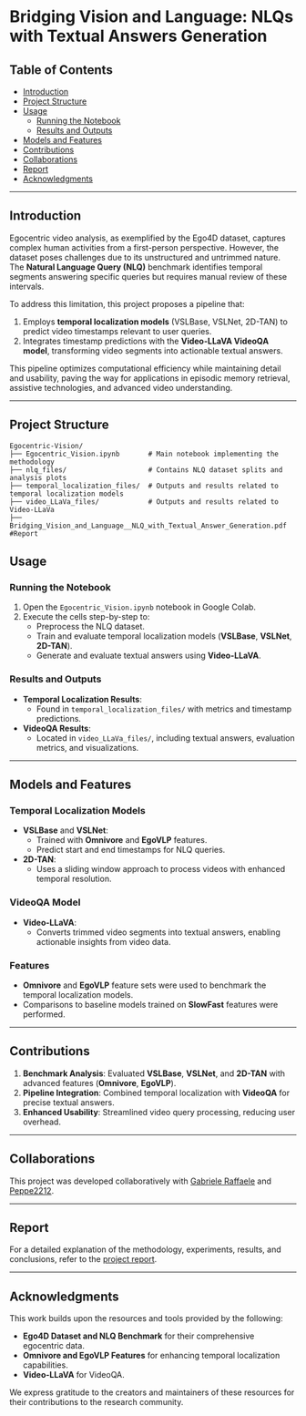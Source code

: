# Bridging Vision and Language: NLQs with Textual Answers Generation

## Table of Contents

- [Introduction](#introduction)
- [Project Structure](#project-structure)
- [Usage](#usage)
  - [Running the Notebook](#running-the-notebook)
  - [Results and Outputs](#results-and-outputs)
- [Models and Features](#models-and-features)
- [Contributions](#contributions)
- [Collaborations](#collaborations)
- [Report](#report)
- [Acknowledgments](#acknowledgments)

---

## Introduction

Egocentric video analysis, as exemplified by the Ego4D dataset, captures complex human activities from a first-person perspective. However, the dataset poses challenges due to its unstructured and untrimmed nature. The **Natural Language Query (NLQ)** benchmark identifies temporal segments answering specific queries but requires manual review of these intervals.

To address this limitation, this project proposes a pipeline that:
1. Employs **temporal localization models** (VSLBase, VSLNet, 2D-TAN) to predict video timestamps relevant to user queries.
2. Integrates timestamp predictions with the **Video-LLaVA VideoQA model**, transforming video segments into actionable textual answers.

This pipeline optimizes computational efficiency while maintaining detail and usability, paving the way for applications in episodic memory retrieval, assistive technologies, and advanced video understanding.

---

## Project Structure

```
Egocentric-Vision/
├── Egocentric_Vision.ipynb       # Main notebook implementing the methodology
├── nlq_files/                    # Contains NLQ dataset splits and analysis plots
├── temporal_localization_files/  # Outputs and results related to temporal localization models
├── video_LLaVa_files/            # Outputs and results related to Video-LLaVa
├── Bridging_Vision_and_Language__NLQ_with_Textual_Answer_Generation.pdf #Report
```

## Usage

### Running the Notebook

1. Open the `Egocentric_Vision.ipynb` notebook in Google Colab.
2. Execute the cells step-by-step to:
   - Preprocess the NLQ dataset.
   - Train and evaluate temporal localization models (**VSLBase**, **VSLNet**, **2D-TAN**).
   - Generate and evaluate textual answers using **Video-LLaVA**.

### Results and Outputs

- **Temporal Localization Results**:
  - Found in `temporal_localization_files/` with metrics and timestamp predictions.
- **VideoQA Results**:
  - Located in `video_LLaVa_files/`, including textual answers, evaluation metrics, and visualizations.

---

## Models and Features

### Temporal Localization Models

- **VSLBase** and **VSLNet**:
  - Trained with **Omnivore** and **EgoVLP** features.
  - Predict start and end timestamps for NLQ queries.
- **2D-TAN**:
  - Uses a sliding window approach to process videos with enhanced temporal resolution.

### VideoQA Model

- **Video-LLaVA**:
  - Converts trimmed video segments into textual answers, enabling actionable insights from video data.

### Features

- **Omnivore** and **EgoVLP** feature sets were used to benchmark the temporal localization models.
- Comparisons to baseline models trained on **SlowFast** features were performed.

---

## Contributions

1. **Benchmark Analysis**: Evaluated **VSLBase**, **VSLNet**, and **2D-TAN** with advanced features (**Omnivore**, **EgoVLP**).
2. **Pipeline Integration**: Combined temporal localization with **VideoQA** for precise textual answers.
3. **Enhanced Usability**: Streamlined video query processing, reducing user overhead.

---

## Collaborations

This project was developed collaboratively with [Gabriele Raffaele](https://github.com/Gabriele-Raffaele) and [Peppe2212](https://github.com/Peppe2212).

---

## Report

For a detailed explanation of the methodology, experiments, results, and conclusions, refer to the [project report](./Bridging_Vision_and_Language__NLQ_with_Textual_Answer_Generation.pdf).

---

## Acknowledgments

This work builds upon the resources and tools provided by the following:

- **Ego4D Dataset and NLQ Benchmark** for their comprehensive egocentric data.
- **Omnivore and EgoVLP Features** for enhancing temporal localization capabilities.
- **Video-LLaVA** for  VideoQA.

We express gratitude to the creators and maintainers of these resources for their contributions to the research community.




